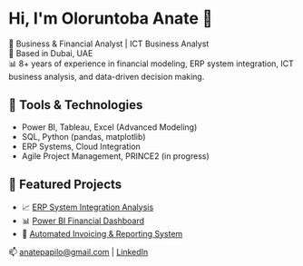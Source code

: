 # Hi, I'm Oloruntoba Anate 👋

💼 Business & Financial Analyst | ICT Business Analyst  
📍 Based in Dubai, UAE  
📊 8+ years of experience in financial modeling, ERP system integration, ICT business analysis, and data-driven decision making.

## 🔧 Tools & Technologies
- Power BI, Tableau, Excel (Advanced Modeling)
- SQL, Python (pandas, matplotlib)
- ERP Systems, Cloud Integration
- Agile Project Management, PRINCE2 (in progress)

## 📌 Featured Projects
- 📈 [ERP System Integration Analysis](https://github.com/sleeksofficial/erp-system-integration)
- 📊 [Power BI Financial Dashboard](https://github.com/sleeksofficial/powerbi-financial-dashboard)
- 🧾 [Automated Invoicing & Reporting System](https://github.com/sleeksofficial/automated-reporting)

📫 anatepapilo@gmail.com | [LinkedIn](https://www.linkedin.com/in/sleeksofficial)
